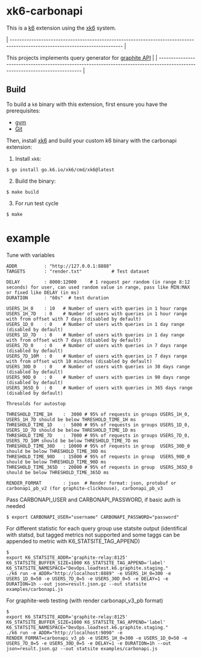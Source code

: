 # xk6-carbonapi

This is a [k6](https://go.k6.io/k6) extension using the [xk6](https://github.com/grafana/xk6) system.

| ---------------------------------------------------------------------------------------------------------------------------- |

This projects implements query generator for [graphite API](https://graphite-api.readthedocs.io/en/latest/api.html)
|
| ---------------------------------------------------------------------------------------------------------------------------- |

## Build

To build a `k6` binary with this extension, first ensure you have the prerequisites:

- [gvm](https://github.com/moovweb/gvm)
- [Git](https://git-scm.com/)

Then, install [xk6](https://github.com/grafana/xk6) and build your custom k6 binary with the carbonapi extension:

1. Install `xk6`:
  ```shell
  $ go install go.k6.io/xk6/cmd/xk6@latest
  ```

2. Build the binary:
  ```shell
  $ make build
  ```

3. For run test cycle
  ```shell
  $ make
  ```

# example

Tune with variables
```
ADDR          : "http://127.0.0.1:8888"
TARGETS       : "render.txt"           # Test dataset

DELAY         : 8000:12000     # 1 request per random (in range 8:12 seconds) for user, can used random value in range, pass like MIN:MAX or fixed like DELAY (in ms)
DURATION      : "60s"  # test duration

USERS_1H_0    : 10   # Number of users with queries in 1 hour range
USERS_1H_7D   : 0    # Number of users with queries in 1 hour range with from offset with 7 days (disabled by default)
USERS_1D_0    : 0    # Number of users with queries in 1 day range (disabled by default)
USERS_1D_7D   : 0    # Number of users with queries in 1 day range with from offset with 7 days (disabled by default)
USERS_7D_0    : 0    # Number of users with queries in 7 days range (disabled by default)
USERS_7D_10M  : 0    # Number of users with queries in 7 days range with from offset with 10 minutes (disabled by default)
USERS_30D_0   : 0    # Number of users with queries in 30 days range (disabled by default)
USERS_90D_0   : 0    # Number of users with queries in 90 days range (disabled by default)
USERS_365D_0  : 0    # Number of users with queries in 365 days range (disabled by default)

Thresolds for autostop

THRESHOLD_TIME_1H    :  3000 # 95% of requests in groups USERS_1H_0, USERS_1H_7D should be below THRESHOLD_TIME_1H ms
THRESHOLD_TIME_1D    :  5000 # 95% of requests in groups USERS_1D_0, USERS_1D_7D should be below THRESHOLD_TIME_1D ms
THRESHOLD_TIME_7D    :  7000 # 95% of requests in groups USERS_7D_0, USERS_7D_10M should be below THRESHOLD_TIME_7D ms
THRESHOLD_TIME_30D   : 10000 # 95% of requests in group  USERS_30D_0 should be below THRESHOLD_TIME_30D ms
THRESHOLD_TIME_90D   : 15000 # 95% of requests in group  USERS_90D_0 should be below THRESHOLD_TIME_90D ms
THRESHOLD_TIME_365D  : 20000 # 95% of requests in group  USERS_365D_0 should be below THRESHOLD_TIME_365D ms

RENDER_FORMAT        : json  # Render format: json, protobuf or carbonapi_pb_v2 (for graphite-clickhouse), carbonapi_pb_v3
```

Pass CARBONAPI_USER and CARBONAPI_PASSWORD, if basic auth is needed
 ```shell
$ export CARBONAPI_USER="username" CARBONAPI_PASSWORD="password"
  ```

For different statistic for each query group use statsite output (identifical with statsd, but tagged metrics not supported and some taggs can be appended to metric with K6_STATSITE_TAG_APPEND)

```shell
$
export K6_STATSITE_ADDR='graphite-relay:8125' K6_STATSITE_BUFFER_SIZE=1000 K6_STATSITE_TAG_APPEND='label' K6_STATSITE_NAMESPACE="DevOps.loadtest.k6.graphite.staging."
./k6 run -e ADDR="http://localhost:8889" -e USERS_1H_0=300 -e USERS_1D_0=50 -e USERS_7D_0=5 -e USERS_30D_0=5 -e DELAY=1 -e DURATION=1h --out json=result.json.gz --out statsite examples/carbonapi.js
```

For graphite-web testing (with render carbonapi_v3_pb format)

```shell
$
export K6_STATSITE_ADDR='graphite-relay:8125' K6_STATSITE_BUFFER_SIZE=1000 K6_STATSITE_TAG_APPEND='label' K6_STATSITE_NAMESPACE="DevOps.loadtest.k6.graphite.staging."
./k6 run -e ADDR="http://localhost:9090" -e RENDER_FORMAT=carbonapi_v3_pb -e USERS_1H_0=300 -e USERS_1D_0=50 -e USERS_7D_0=5 -e USERS_30D_0=5 -e DELAY=1 -e DURATION=1h --out json=result.json.gz --out statsite examples/carbonapi.js
```
